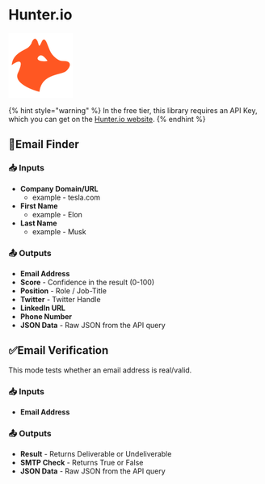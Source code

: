 # Hunter.io

![Find the email address of any professional with the most advanced email-finding tool.](../../.gitbook/assets/hunter_io.png)

{% hint style="warning" %}
In the free tier, this library requires an API Key, which you can get on the [Hunter.io website](https://hunter.io).
{% endhint %}

## 📧Email Finder

### 📥 Inputs

* **Company Domain/URL**
  * example - tesla.com
* **First Name**
  * example - Elon
* **Last Name**
  * example - Musk

### 📤 Outputs

* **Email Address**
* **Score** - Confidence in the result \(0-100\)
* **Position** - Role / Job-Title
* **Twitter** - Twitter Handle
* **LinkedIn URL**
* **Phone Number**
* **JSON Data** - Raw JSON from the API query

## ✅Email Verification

This mode tests whether an email address is real/valid.

### 📥 Inputs

* **Email Address**

### 📤 Outputs

* **Result** - Returns Deliverable or Undeliverable
* **SMTP Check** - Returns True or False
* **JSON Data** - Raw JSON from the API query


